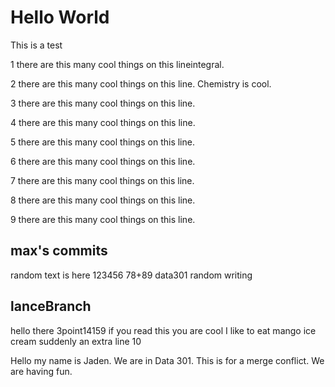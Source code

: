 # Hello World

This is a test

1 there are this many cool things on this lineintegral.

2 there are this many cool things on this line. Chemistry is cool.

3 there are this many cool things on this line.

4 there are this many cool things on this line.

5 there are this many cool things on this line.

6 there are this many cool things on this line.

7 there are this many cool things on this line.

8 there are this many cool things on this line.

9 there are this many cool things on this line.

## max's commits 
random text is here
123456
78+89
data301 random writing

## lanceBranch
hello there
3point14159
if you read this you are cool
I like to eat mango ice cream
suddenly an extra line
10

Hello my name is Jaden.
We are in Data 301.
This is for a merge conflict.
We are having fun.
